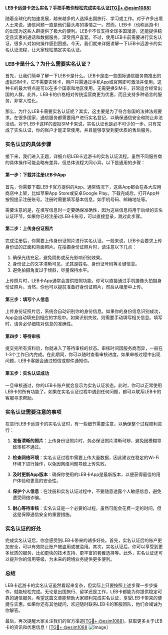**LEB卡远游卡怎么实名？手把手教你轻松完成实名认证[[TG💪+ @esim1088](https://t.me/s/esim1088)]**

随着全球化的加速发展，越来越多的人选择出国旅行、学习或工作。对于许多出境人士来说，通信问题一直是他们最头疼的事情之一。然而，LEB卡（也称远游卡）的出现为这些人群提供了极大的便利。LEB卡不仅支持全球多国漫游，还能提供稳定且实惠的通话和数据服务，深受用户喜爱。不过，使用LEB卡前需要进行实名认证，很多人对如何操作感到困惑。今天，我们就来详细讲解一下LEB卡远游卡的实名认证流程，让大家轻松搞定实名认证。

### LEB卡是什么？为什么需要实名认证？

首先，让我们简单了解一下LEB卡是什么。LEB卡是由一些国际通信服务商推出的虚拟SIM卡，它不需要实体卡，用户只需通过手机App或官网即可激活并使用。这种卡的最大特点是可以在多个国家和地区使用，无需更换SIM卡，非常适合经常出国的人群。此外，LEB卡的价格相对传统运营商更为优惠，而且支持多种语言的服务，非常人性化。

那么，为什么LEB卡需要实名认证呢？其实，这主要是为了符合各国的法律法规要求。在很多国家，通信服务都需要用户进行实名登记，以确保通信安全和防止非法活动。对于LEB卡这样的虚拟SIM卡来说，实名认证也是必不可少的一步。只有完成了实名认证，你的账户才能正常使用，并且能够享受到更优质的售后服务。

### 实名认证的具体步骤

接下来，我们进入正题，详细介绍LEB卡远游卡的实名认证流程。虽然不同服务商的具体操作可能会略有差异，但总体流程大同小异。以下是通用的步骤：

#### 第一步：下载并注册LEB卡App

首先，你需要下载LEB卡官方提供的App。通常情况下，这些App都会在各大应用商店中上架，比如苹果App Store或安卓Google Play。下载完成后，打开App并按照提示注册账号。注册时需要填写基本信息，如手机号码、邮箱地址等。

需要注意的是，在填写信息时一定要确保准确性，因为这些信息将用于后续的实名认证环节。如果你已经注册过LEB卡账号，可以直接登录，跳过此步骤。

#### 第二步：上传身份证照片

完成注册后，你需要上传身份证照片进行实名认证。一般来说，LEB卡会要求上传身份证的正面和背面照片。在拍摄身份证照片时，请注意以下几点：

1. 确保光线充足，避免阴影或反光影响识别效果。
2. 身份证上的文字清晰可见，尤其是姓名、身份证号码等关键信息。
3. 避免拍摄角度过于倾斜，尽量保持水平。

上传照片时，LEB卡App通常会提供拍照功能，你可以直接通过手机摄像头拍摄身份证照片。当然，你也可以提前准备好身份证照片，然后从相册中上传。

#### 第三步：填写个人信息

上传身份证照片后，系统会自动识别你的身份信息。如果你的身份信息识别成功，App会自动填充到相应的字段中。如果识别失败，则需要手动填写相关信息。填写时，请务必仔细核对信息的准确性。

#### 第四步：等待审核

提交完所有资料后，你就进入了等待审核的状态。审核时间因服务商而异，一般在1-3个工作日内完成。在此期间，你可以随时查看审核进度。如果审核过程中出现问题，LEB卡客服会通过短信或邮件通知你。

#### 第五步：实名认证成功

一旦审核通过，你的LEB卡账户就会显示为实名认证状态。此时，你可以正常使用LEB卡的所有功能了。如果在实名认证过程中遇到任何问题，都可以联系LEB卡的客服寻求帮助。

### 实名认证需要注意的事项

在进行LEB卡远游卡的实名认证时，有一些细节需要注意，以确保整个过程顺利进行：

1. **准备清晰的照片**：上传身份证照片时，务必保证照片清晰可辨，避免因模糊导致审核不通过。
   
2. **检查网络环境**：实名认证过程中需要上传大量数据，因此建议在稳定的Wi-Fi环境下进行操作，以免因网络问题导致上传失败。

3. **及时更新App版本**：确保你使用的LEB卡App是最新版本，以便获得最佳的用户体验和更高的安全性。

4. **保护个人信息**：在注册和实名认证过程中，不要随意透露个人敏感信息，避免遭受网络诈骗。

5. **耐心等待审核**：实名认证是一个必要的过程，虽然可能会花费一定的时间，但这是保障通信安全的重要措施。

### 实名认证的好处

完成实名认证后，你会感受到LEB卡带来的诸多好处。首先，实名认证后的账户更加安全，可以有效防止账户被盗用或被滥用。其次，实名认证后，你可以享受到更多优质的服务，比如更快的技术支持、更丰富的套餐选择等。此外，实名认证还可以提升你的信用等级，为未来的跨境业务提供更多便利。

### 总结

LEB卡远游卡的实名认证虽然看起来复杂，但实际上只要按照上述步骤一步步操作，就能轻松完成。无论是出国旅行、留学还是工作，LEB卡都能为你提供稳定可靠的通信服务。希望这篇文章能帮助大家顺利完成实名认证，享受LEB卡带来的便捷与实惠。如果你还有其他疑问，欢迎随时联系LEB卡的客服团队，他们会竭诚为你解答。

最后，再次提醒大家关注我们的官方渠道[[TG💪+ @esim1088](https://t.me/s/esim1088)]，获取更多关于LEB卡的资讯和优惠信息！[[TG💪+ @esim1088](https://t.me/s/esim1088) ![Image](https://i.postimg.cc/4NQfJmqS/Snipaste-2025-05-13-00-14-12.png)]